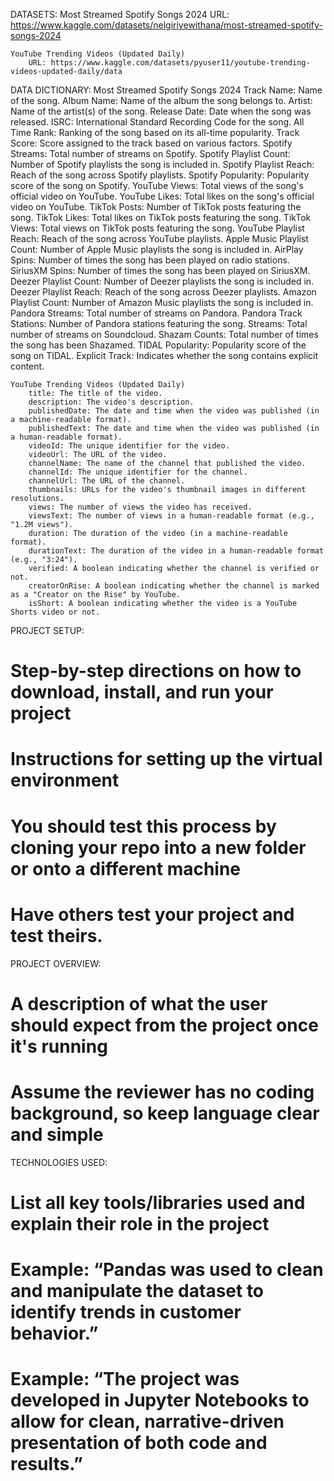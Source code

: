 DATASETS:
    Most Streamed Spotify Songs 2024
        URL: https://www.kaggle.com/datasets/nelgiriyewithana/most-streamed-spotify-songs-2024
    
    YouTube Trending Videos (Updated Daily)
        URL: https://www.kaggle.com/datasets/pyuser11/youtube-trending-videos-updated-daily/data

DATA DICTIONARY:
    Most Streamed Spotify Songs 2024
        Track Name: Name of the song.
        Album Name: Name of the album the song belongs to.
        Artist: Name of the artist(s) of the song.
        Release Date: Date when the song was released.
        ISRC: International Standard Recording Code for the song.
        All Time Rank: Ranking of the song based on its all-time popularity.
        Track Score: Score assigned to the track based on various factors.
        Spotify Streams: Total number of streams on Spotify.
        Spotify Playlist Count: Number of Spotify playlists the song is included in.
        Spotify Playlist Reach: Reach of the song across Spotify playlists.
        Spotify Popularity: Popularity score of the song on Spotify.
        YouTube Views: Total views of the song's official video on YouTube.
        YouTube Likes: Total likes on the song's official video on YouTube.
        TikTok Posts: Number of TikTok posts featuring the song.
        TikTok Likes: Total likes on TikTok posts featuring the song.
        TikTok Views: Total views on TikTok posts featuring the song.
        YouTube Playlist Reach: Reach of the song across YouTube playlists.
        Apple Music Playlist Count: Number of Apple Music playlists the song is included in.
        AirPlay Spins: Number of times the song has been played on radio stations.
        SiriusXM Spins: Number of times the song has been played on SiriusXM.
        Deezer Playlist Count: Number of Deezer playlists the song is included in.
        Deezer Playlist Reach: Reach of the song across Deezer playlists.
        Amazon Playlist Count: Number of Amazon Music playlists the song is included in.
        Pandora Streams: Total number of streams on Pandora.
        Pandora Track Stations: Number of Pandora stations featuring the song.
         Streams: Total number of streams on Soundcloud.
        Shazam Counts: Total number of times the song has been Shazamed.
        TIDAL Popularity: Popularity score of the song on TIDAL.
        Explicit Track: Indicates whether the song contains explicit content.
   
    YouTube Trending Videos (Updated Daily)
        title: The title of the video.
        description: The video's description.
        publishedDate: The date and time when the video was published (in a machine-readable format).
        publishedText: The date and time when the video was published (in a human-readable format).
        videoId: The unique identifier for the video.
        videoUrl: The URL of the video.
        channelName: The name of the channel that published the video.
        channelId: The unique identifier for the channel.
        channelUrl: The URL of the channel.
        thumbnails: URLs for the video's thumbnail images in different resolutions.
        views: The number of views the video has received.
        viewsText: The number of views in a human-readable format (e.g., "1.2M views").
        duration: The duration of the video (in a machine-readable format).
        durationText: The duration of the video in a human-readable format (e.g., "3:24").
        verified: A boolean indicating whether the channel is verified or not.
        creatorOnRise: A boolean indicating whether the channel is marked as a "Creator on the Rise" by YouTube.
        isShort: A boolean indicating whether the video is a YouTube Shorts video or not.

PROJECT SETUP:
# Step-by-step directions on how to download, install, and run your project
# Instructions for setting up the virtual environment
# You should test this process by cloning your repo into a new folder or onto a different machine
# Have others test your project and test theirs. 

PROJECT OVERVIEW:
# A description of what the user should expect from the project once it's running
# Assume the reviewer has no coding background, so keep language clear and simple

TECHNOLOGIES USED:
# List all key tools/libraries used and explain their role in the project
#   Example: “Pandas was used to clean and manipulate the dataset to identify trends in customer behavior.”
#   Example: “The project was developed in Jupyter Notebooks to allow for clean, narrative-driven presentation of both code and results.”
